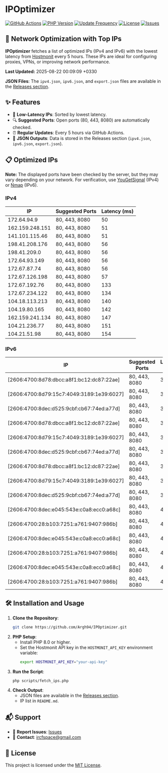 # IPOptimizer

[![GitHub Actions](https://github.com/Argh94/IPOptimizer/workflows/IPOptimizer/badge.svg)](https://github.com/Argh94/IPOptimizer/actions)
[![PHP Version](https://img.shields.io/badge/PHP-8.0-blue)](https://www.php.net)
[![Update Frequency](https://img.shields.io/badge/Updates-Every%205%20Hours-green)](https://github.com/Argh94/IPOptimizer)
[![License](https://img.shields.io/badge/License-MIT-yellow)](https://opensource.org/licenses/MIT)
[![Issues](https://img.shields.io/github/issues/Argh94/IPOptimizer)](https://github.com/Argh94/IPOptimizer/issues)

## 🚀 Network Optimization with Top IPs

**IPOptimizer** fetches a list of optimized IPs (IPv4 and IPv6) with the lowest latency from [Hostmonit](https://hostmonit.com/) every 5 hours. These IPs are ideal for configuring proxies, VPNs, or improving network performance.

**Last Updated:** 2025-08-22 00:09:09 +0330

**JSON Files**: The `ipv4.json`, `ipv6.json`, and `export.json` files are available in the [Releases section](https://github.com/Argh94/IPOptimizer/releases).

## ✨ Features
- 📡 **Low-Latency IPs**: Sorted by lowest latency.
- 🔍 **Suggested Ports**: Open ports (80, 443, 8080) are automatically checked.
- ⏰ **Regular Updates**: Every 5 hours via GitHub Actions.
- 📄 **JSON Outputs**: Data is stored in the Releases section (`ipv4.json`, `ipv6.json`, `export.json`).

## 📋 Optimized IPs

**Note:** The displayed ports have been checked by the server, but they may vary depending on your network. For verification, use [YouGetSignal](https://www.yougetsignal.com/tools/open-ports/) (IPv4) or [Nmap](https://nmap.org/) (IPv6).

### IPv4
| IP | Suggested Ports | Latency (ms) |
|----|------------------|--------------|
| 172.64.94.9 | 80, 443, 8080 | 50 |
| 162.159.248.151 | 80, 443, 8080 | 51 |
| 141.101.115.46 | 80, 443, 8080 | 51 |
| 198.41.208.176 | 80, 443, 8080 | 56 |
| 198.41.209.0 | 80, 443, 8080 | 56 |
| 172.64.93.149 | 80, 443, 8080 | 56 |
| 172.67.87.74 | 80, 443, 8080 | 56 |
| 172.67.126.198 | 80, 443, 8080 | 57 |
| 172.67.192.76 | 80, 443, 8080 | 133 |
| 172.67.234.122 | 80, 443, 8080 | 134 |
| 104.18.113.213 | 80, 443, 8080 | 140 |
| 104.19.80.165 | 80, 443, 8080 | 142 |
| 162.159.241.134 | 80, 443, 8080 | 147 |
| 104.21.236.77 | 80, 443, 8080 | 151 |
| 104.21.51.98 | 80, 443, 8080 | 154 |

### IPv6
| IP | Suggested Ports | Latency (ms) |
|----|------------------|--------------|
| [2606:4700:8d78:dbcc:a8f1:bc12:dc87:22ae] | 80, 443, 8080 | 3 |
| [2606:4700:8d79:15c7:4049:3189:1e39:6027] | 80, 443, 8080 | 3 |
| [2606:4700:8dec:d525:9cbf:cb67:74ed:a77d] | 80, 443, 8080 | 3 |
| [2606:4700:8d78:dbcc:a8f1:bc12:dc87:22ae] | 80, 443, 8080 | 3 |
| [2606:4700:8d79:15c7:4049:3189:1e39:6027] | 80, 443, 8080 | 3 |
| [2606:4700:8dec:d525:9cbf:cb67:74ed:a77d] | 80, 443, 8080 | 3 |
| [2606:4700:8d78:dbcc:a8f1:bc12:dc87:22ae] | 80, 443, 8080 | 3 |
| [2606:4700:8d79:15c7:4049:3189:1e39:6027] | 80, 443, 8080 | 3 |
| [2606:4700:8dec:d525:9cbf:cb67:74ed:a77d] | 80, 443, 8080 | 3 |
| [2606:4700:8dec:e045:543e:c0a8:ecc0:a68c] | 80, 443, 8080 | 4 |
| [2606:4700:28:b103:7251:a761:9407:986b] | 80, 443, 8080 | 4 |
| [2606:4700:8dec:e045:543e:c0a8:ecc0:a68c] | 80, 443, 8080 | 4 |
| [2606:4700:28:b103:7251:a761:9407:986b] | 80, 443, 8080 | 4 |
| [2606:4700:8dec:e045:543e:c0a8:ecc0:a68c] | 80, 443, 8080 | 4 |
| [2606:4700:28:b103:7251:a761:9407:986b] | 80, 443, 8080 | 4 |

## 🛠️ Installation and Usage
1. **Clone the Repository**:
   ```bash
   git clone https://github.com/Argh94/IPOptimizer.git
   ```
2. **PHP Setup**:
   - Install PHP 8.0 or higher.
   - Set the Hostmonit API key in the `HOSTMONIT_API_KEY` environment variable:
     ```bash
     export HOSTMONIT_API_KEY="your-api-key"
     ```
3. **Run the Script**:
   ```bash
   php scripts/fetch_ips.php
   ```
4. **Check Output**:
   - JSON files are available in the [Releases section](https://github.com/Argh94/IPOptimizer/releases).
   - IP list in `README.md`.

## 📬 Support
- 🐛 **Report Issues**: [Issues](https://github.com/Argh94/IPOptimizer/issues)
- 📧 **Contact**: [ircfspace@gmail.com](mailto:ircfspace@gmail.com)

## 📄 License
This project is licensed under the [MIT License](https://github.com/Argh94/HandWave/blob/main/LICENCE).
